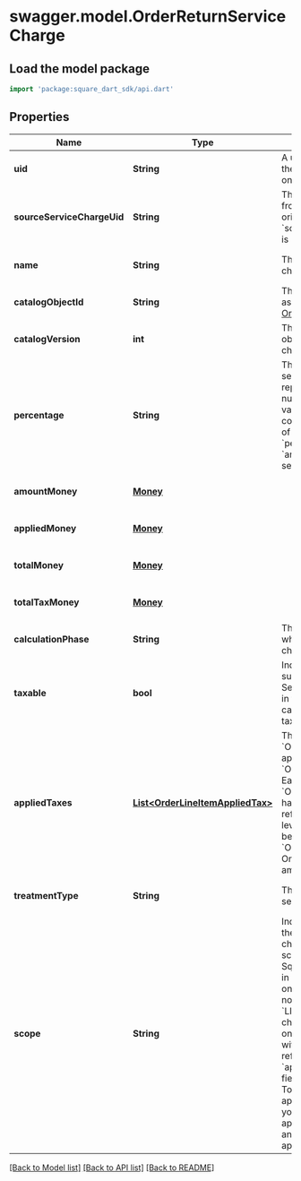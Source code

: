 # swagger.model.OrderReturnServiceCharge

## Load the model package
```dart
import 'package:square_dart_sdk/api.dart'
```

## Properties
Name | Type | Description | Notes
------------ | ------------- | ------------- | -------------
**uid** | **String** | A unique ID that identifies the return service charge only within this order. | [optional] [default to null]
**sourceServiceChargeUid** | **String** | The service charge &#x60;uid&#x60; from the order containing the original service charge. &#x60;source_service_charge_uid&#x60; is &#x60;null&#x60; for unlinked returns. | [optional] [default to null]
**name** | **String** | The name of the service charge. | [optional] [default to null]
**catalogObjectId** | **String** | The catalog object ID of the associated [OrderServiceCharge](https://developer.squareup.com/reference/square_2023-12-13/objects/OrderServiceCharge). | [optional] [default to null]
**catalogVersion** | **int** | The version of the catalog object that this service charge references. | [optional] [default to null]
**percentage** | **String** | The percentage of the service charge, as a string representation of a decimal number. For example, a value of &#x60;\&quot;7.25\&quot;&#x60; corresponds to a percentage of 7.25%.  Either &#x60;percentage&#x60; or &#x60;amount_money&#x60; should be set, but not both. | [optional] [default to null]
**amountMoney** | [**Money**](Money.md) |  | [optional] [default to null]
**appliedMoney** | [**Money**](Money.md) |  | [optional] [default to null]
**totalMoney** | [**Money**](Money.md) |  | [optional] [default to null]
**totalTaxMoney** | [**Money**](Money.md) |  | [optional] [default to null]
**calculationPhase** | **String** | The calculation phase after which to apply the service charge. | [optional] [default to null]
**taxable** | **bool** | Indicates whether the surcharge can be taxed. Service charges calculated in the &#x60;TOTAL_PHASE&#x60; cannot be marked as taxable. | [optional] [default to null]
**appliedTaxes** | [**List&lt;OrderLineItemAppliedTax&gt;**](OrderLineItemAppliedTax.md) | The list of references to &#x60;OrderReturnTax&#x60; entities applied to the &#x60;OrderReturnServiceCharge&#x60;. Each &#x60;OrderLineItemAppliedTax&#x60; has a &#x60;tax_uid&#x60; that references the &#x60;uid&#x60; of a top-level &#x60;OrderReturnTax&#x60; that is being applied to the &#x60;OrderReturnServiceCharge&#x60;. On reads, the applied amount is populated. | [optional] [default to []]
**treatmentType** | **String** | The treatment type of the service charge. | [optional] [default to null]
**scope** | **String** | Indicates the level at which the apportioned service charge applies. For &#x60;ORDER&#x60; scoped service charges, Square generates references in &#x60;applied_service_charges&#x60; on all order line items that do not have them. For &#x60;LINE_ITEM&#x60; scoped service charges, the service charge only applies to line items with a service charge reference in their &#x60;applied_service_charges&#x60; field.  This field is immutable. To change the scope of an apportioned service charge, you must delete the apportioned service charge and re-add it as a new apportioned service charge. | [optional] [default to null]

[[Back to Model list]](../README.md#documentation-for-models) [[Back to API list]](../README.md#documentation-for-api-endpoints) [[Back to README]](../README.md)

